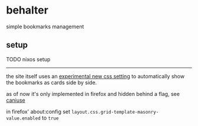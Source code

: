 # behalter

simple bookmarks management


## setup

TODO nixos setup

---

the site itself uses an [experimental new css setting](https://developer.mozilla.org/en-US/docs/Web/CSS/CSS_Grid_Layout/Masonry_Layout) to automatically show the bookmarks as cards side by side.

as of now it's only implemented in firefox and hidden behind a flag, see [caniuse](https://caniuse.com/mdn-css_properties_grid-template-rows_masonry)

in firefox' about:config set `layout.css.grid-template-masonry-value.enabled` to `true`
